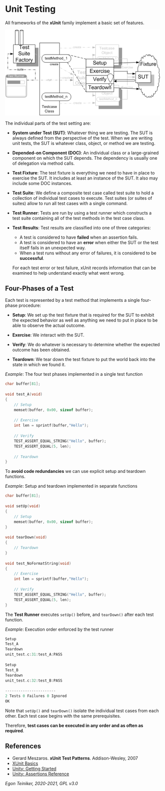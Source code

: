 # Unit Testing 

All frameworks of the **xUnit** family implement a basic set of features.

![xUnit Framework](figures/StaticTestStructure.gif)

The individual parts of the test setting are:

* **System under Test (SUT)**: Whatever thing we are testing. The SUT is 
always defined from the perspective of the test. When we are writing unit 
tests, the SUT is whatever class, object, or method we are testing.

* **Depended-on Component (DOC)**: An individual class or a large-grained 
component on which the SUT depends. The dependency is usually one of 
delegation via method calls.

* **Test Fixture**: The test fixture is everything we need to have in place 
to exercise the SUT. It includes at least an instance of the SUT. 
It also may include some DOC instances.

* **Test Suite**: We define a composite test case called test suite to hold 
a collection of individual test cases to execute. Test suites (or suites of 
suites) allow to run all test cases with a single command.

* **Test Runner**: Tests are run by using a test runner which 
constructs a test suite containing all of the test methods in the test case 
class.

* **Test Results**: Test results are classified into one of three categories:
    * A test is considered to have **failed** when an assertion fails.
    * A test is considered to have an **error** when either the SUT or the 
    test itself fails in an unexpected way.
    * When a test runs without any error of failures, it is considered to be 
    **successful**.
    
	For each test error or test failure, xUnit records information that can be examined to help understand exactly what went wrong.

## Four-Phases of a Test

Each test is represented by a test method that implements a single 
four-phase procedure:
* **Setup**: We set up the test fixture that is required for the SUT to exhibit the expected behavior as well as anything we need to put in place to be able to observe the actual outcome.

* **Exercise**: We interact with the SUT.

* **Verify**: We do whatever is necessary to determine whether the expected 
outcome has been obtained.

* **Teardown**: We tear down the test fixture to put the world back into the 
state in which we found it.

_Example_: The four test phases implemented in a single test function
```C
char buffer[81];

void test_A(void)
{
    // Setup
    memset(buffer, 0x00, sizeof buffer);
    
    // Exercise
    int len = sprintf(buffer,"Hello");
    
    // Verify
    TEST_ASSERT_EQUAL_STRING("Hello", buffer);
    TEST_ASSERT_EQUAL(5, len);
    
    // Teardown
}
```
To **avoid code redundancies** we can use explicit setup and teardown functions. 

_Example_: Setup and teardown implemented in separate functions 
```C
char buffer[81];

void setUp(void)
{
    // Setup
    memset(buffer, 0x00, sizeof buffer);
}

void tearDown(void)
{
    // Teardown 
}

void test_NoFormatString(void)
{
    // Exercise
    int len = sprintf(buffer,"Hello");
    
    // Verify
    TEST_ASSERT_EQUAL_STRING("Hello", buffer);
    TEST_ASSERT_EQUAL(5, len);
}
```

The **Test Runner** executes `setUp()` before, and `tearDown()` after 
each test function.

_Example_: Execution order enforced by the test runner 
```C
Setup
Test_A
Teardown
unit_test.c:31:test_A:PASS

Setup
Test_B
Teardown
unit_test.c:32:test_B:PASS

-----------------------
2 Tests 0 Failures 0 Ignored 
OK
```

Note that `setUp()` and `tearDown()` isolate the individual test cases from each other. 
Each test case begins with the same prerequisites. 

Therefore, **test cases can be executed in any order and as often as required**.



## References
* Gerard Meszaros. **xUnit Test Patterns**. Addison-Wesley, 2007 
* [XUnit Basics](http://xunitpatterns.com/XUnitBasics.html)
* [Unity: Getting Started](https://github.com/ThrowTheSwitch/Unity/blob/master/docs/UnityGettingStartedGuide.md)
* [Unity: Assertions Reference](https://github.com/ThrowTheSwitch/Unity/blob/master/docs/UnityAssertionsReference.md)
 
*Egon Teiniker, 2020-2021, GPL v3.0* 
